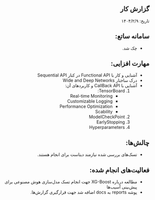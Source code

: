 <div dir="rtl">

## گزارش کار

تاریخ: ۱۴۰۴/۲/۹

## سامانه ساتع:

* چک شد.

## مهارت افزایی:

* آشنایی و کار با Functional API در کنار Sequential API
* درک ساختار Wide and Deep Networks
* آشنایی با CallBack API و کاربردهای آن:
    1.  TensorBoard:
        * Real-time Monitoring 
        * Customizable Logging 
        * Performance Optimization 
        * Scability 
    2.  ModelCheckPoint
    3.  EarlyStopping
    4.  Hyperparameters

## چالش‌ها:

* تسک‌های بررسی شده نیازمند دیتاست برای انجام هستند.

## فعالیت‌های انجام شده:

* مطالعه درباره XG-Boost جهت انجام تسک مدل‌سازی هوش مصنوعی برای پیش‌بینی آسیب‌ها
* پوشه reports به docs اضافه شد جهت قرارگیری گزارش‌ها.
</div>

